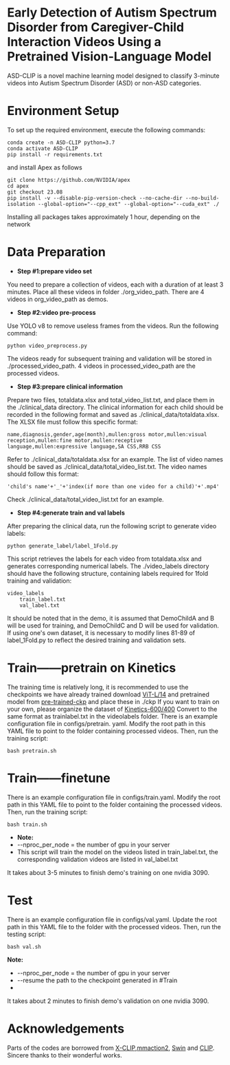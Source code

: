 
# Early Detection of Autism Spectrum Disorder from Caregiver-Child Interaction Videos Using a Pretrained Vision-Language Model




ASD-CLIP is a novel machine learning model designed to classify 3-minute videos into Autism Spectrum Disorder (ASD) or non-ASD categories.

# Environment Setup
To set up the required environment, execute the following commands:
```
conda create -n ASD-CLIP python=3.7
conda activate ASD-CLIP
pip install -r requirements.txt
```

and install Apex as follows
```
git clone https://github.com/NVIDIA/apex
cd apex
git checkout 23.08
pip install -v --disable-pip-version-check --no-cache-dir --no-build-isolation --global-option="--cpp_ext" --global-option="--cuda_ext" ./

```
Installing all packages takes approximately 1 hour, depending on the network
# Data Preparation

- **Step \#1:prepare video set**

You need to prepare a collection of videos, each with a duration of at least 3 minutes. Place all these videos in folder ./org_video_path.
There are 4 videos in org_video_path as demos.

- **Step \#2:video pre-process**  

Use YOLO v8 to remove useless frames from the videos. Run the following command:
```
python video_preprocess.py
```
The videos ready for subsequent training and validation will be stored in ./processed_video_path.
4 videos in processed_video_path are the processed videos.

-  **Step \#3:prepare clinical information**

Prepare two files, totaldata.xlsx and total_video_list.txt, and place them in the ./clinical_data directory.
The clinical information for each child should be recorded in the following format and saved as ./clinical_data/totaldata.xlsx. The XLSX file must follow this specific format:
```
name,diagnosis,gender,age(month),mullen:gross motor,mullen:visual reception,mullen:fine motor,mullen:receptive language,mullen:expressive language,SA CSS,RRB CSS
```
Refer to ./clinical_data/totaldata.xlsx for an example.
The list of video names should be saved as ./clinical_data/total_video_list.txt. The video names should follow this format:
```
'child's name'+'_'+'index(if more than one video for a child)'+'.mp4'
```
Check ./clinical_data/total_video_list.txt for an example.

-  **Step \#4:generate train and val labels**  

After preparing the clinical data, run the following script to generate video labels:
```
python generate_label/label_1Fold.py
```
This script retrieves the labels for each video from totaldata.xlsx and generates corresponding numerical labels. The ./video_labels directory should have the following structure, containing labels required for 1fold training and validation:
```
video_labels
    train_label.txt
    val_label.txt
```
It should be noted that in the demo, it is assumed that DemoChildA and B will be used for training, and DemoChildC and D will be used for validation. If using one's own dataset, it is necessary to modify lines 81-89 of label_1Fold.py to reflect the desired training and validation sets.
# Train——pretrain on Kinetics
The training time is relatively long, it is recommended to use the checkpoints we have already trained
download [ViT-L/14](https://drive.google.com/file/d/1kMB2Naa3IvTA8Yxc-2P48Gsp7upDvupx/view?usp=drive_link)
 and pretrained model from [pre-trained-ckp](https://drive.google.com/file/d/1-hqKYK_Q_8J_Q_zQYQ8QKXWYZ-QYQ8QK/view?usp=drive_link) 
 and place these in ./ckp
If you want to train on your own, please organize the dataset of [Kinetics-600/400](https://arxiv.org/abs/1705.06950 ) Convert to the same format as trainlabel.txt in the videolabels folder.
There is an example configuration file in configs/pretrain. yaml. Modify the root path in this YAML file to point to the folder containing processed videos. Then, run the training script:
```
bash pretrain.sh
```
# Train——finetune
There is an example configuration file in configs/train.yaml. Modify the root path in this YAML file to point to the folder containing the processed videos. Then, run the training script:
```
bash train.sh
```
- **Note:**
- --nproc_per_node = the number of gpu in your server
- This script will train the model on the videos listed in train_label.txt, the corresponding validation videos are listed in val_label.txt

It takes about 3-5 minutes to finish demo's training on one nvidia 3090.
# Test
There is an example configuration file in configs/val.yaml. Update the root path in this YAML file to the folder with the processed videos. Then, run the testing script:
```
bash val.sh
```
**Note:**
- --nproc_per_node = the number of gpu in your server
- --resume the path to the checkpoint generated in #Train
- 
It takes about 2 minutes to finish demo's validation on one nvidia 3090.


# Acknowledgements
Parts of the codes are borrowed from [X-CLIP](https://github.com/microsoft/VideoX/tree/master/X-CLIP),[mmaction2](https://github.com/open-mmlab/mmaction2), [Swin](https://github.com/microsoft/Swin-Transformer) and [CLIP](https://github.com/openai/CLIP). Sincere thanks to their wonderful works.
